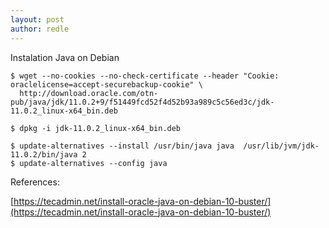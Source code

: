 ```yaml
---
layout: post
author: redle
---
```

Instalation Java on Debian 

```
$ wget --no-cookies --no-check-certificate --header "Cookie: oraclelicense=accept-securebackup-cookie" \
  http://download.oracle.com/otn-pub/java/jdk/11.0.2+9/f51449fcd52f4d52b93a989c5c56ed3c/jdk-11.0.2_linux-x64_bin.deb

$ dpkg -i jdk-11.0.2_linux-x64_bin.deb

$ update-alternatives --install /usr/bin/java java  /usr/lib/jvm/jdk-11.0.2/bin/java 2
$ update-alternatives --config java
```
References:

[https://tecadmin.net/install-oracle-java-on-debian-10-buster/](https://tecadmin.net/install-oracle-java-on-debian-10-buster/)
